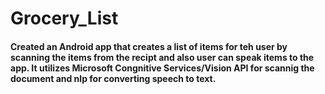 # Grocery_List
#### Created an Android app that creates a list of items for teh user by scanning the items from the recipt and also user can speak items to the app. It utilizes Microsoft Congnitive Services/Vision API  for scannig the document and nlp for converting speech to text.
